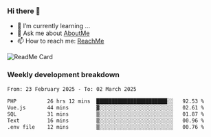 ### Hi there 👋

- 🌱 I’m currently learning ...
- 💬 Ask me about [AboutMe](https://www.itzcy.com/about)
- 📫 How to reach me: [ReachMe](https://www.itzcy.com/about)

![ReadMe Card](https://github-readme-stats-ten-gilt.vercel.app/api?username=SuperChenYun&show_icons=true&title_color=fff&icon_color=79ff97&text_color=9f9f9f&bg_color=151515&hide_border=true)

### Weekly development breakdown
<!--START_SECTION:waka-->

```txt
From: 23 February 2025 - To: 02 March 2025

PHP          26 hrs 12 mins  ███████████████████████░░   92.53 %
Vue.js       44 mins         ▓░░░░░░░░░░░░░░░░░░░░░░░░   02.61 %
SQL          31 mins         ▒░░░░░░░░░░░░░░░░░░░░░░░░   01.87 %
Text         16 mins         ▒░░░░░░░░░░░░░░░░░░░░░░░░   00.96 %
.env file    12 mins         ▒░░░░░░░░░░░░░░░░░░░░░░░░   00.76 %
```

<!--END_SECTION:waka-->
